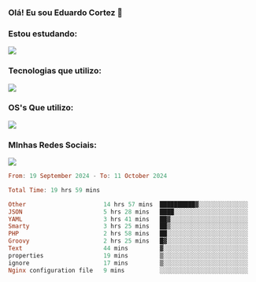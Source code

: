 ### Olá! Eu sou Eduardo Cortez 🤙


### Estou estudando: 

<p align="left">
  <a href="https://skillicons.dev">
    <img src="https://skillicons.dev/icons?i=kubernetes,terraform" />
  </a>
</p>

### Tecnologias que utilizo: 

<p align="left">
  <a href="https://skillicons.dev">
    <img src="https://skillicons.dev/icons?i=docker,mysql,postgres,git,aws,bash,jenkins,figma,grafana,nginx,notion,prometheus" />
  </a>
</p>

### OS's Que utilizo:

<p align="left">
  <a href="https://skillicons.dev">
    <img src="https://skillicons.dev/icons?i=linux,debian,ubuntu,apple,windows" />
  </a>
</p>

### MInhas Redes Sociais:

<p align="left">
  <a href="https://skillicons.dev">
    <img src="https://skillicons.dev/icons?i=linkedin,github" />
  </a>
</p>

<!--START_SECTION:waka-->

```haskell
From: 19 September 2024 - To: 11 October 2024

Total Time: 19 hrs 59 mins

Other                      14 hrs 57 mins  ██████████▓░░░░░░░░░░░░░░   42.78 %
JSON                       5 hrs 28 mins   ████░░░░░░░░░░░░░░░░░░░░░   15.66 %
YAML                       3 hrs 41 mins   ██▓░░░░░░░░░░░░░░░░░░░░░░   10.54 %
Smarty                     3 hrs 25 mins   ██▒░░░░░░░░░░░░░░░░░░░░░░   09.80 %
PHP                        2 hrs 58 mins   ██░░░░░░░░░░░░░░░░░░░░░░░   08.51 %
Groovy                     2 hrs 25 mins   █▓░░░░░░░░░░░░░░░░░░░░░░░   06.92 %
Text                       44 mins         ▓░░░░░░░░░░░░░░░░░░░░░░░░   02.13 %
properties                 19 mins         ▒░░░░░░░░░░░░░░░░░░░░░░░░   00.94 %
ignore                     17 mins         ▒░░░░░░░░░░░░░░░░░░░░░░░░   00.82 %
Nginx configuration file   9 mins          ░░░░░░░░░░░░░░░░░░░░░░░░░   00.44 %
```

<!--END_SECTION:waka-->
